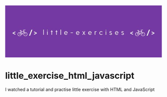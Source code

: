 ![I am GitHub Readme Generator's creator](https://github.com/JolienTrog/little_exercise_html_javascript/blob/a1cee9388c1dd0809724d34aa094bea8fd5676ea/little-exercises.jpg)
# little_exercise_html_javascript
I watched a tutorial and practise little exercise with HTML and JavaScript

